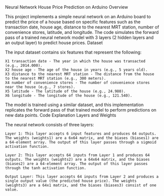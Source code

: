 Neural Network House Price Prediction on Arduino
Overview

This project implements a simple neural network on an Arduino board to predict the price of a house based on specific features such as the transaction date, house age, distance to the nearest MRT station, number of convenience stores, latitude, and longitude. The code simulates the forward pass of a trained neural network model with 3 layers (2 hidden layers and an output layer) to predict house prices.
Dataset

The input dataset contains six features that represent the following:

    X1 transaction date - The year in which the house was transacted (e.g., 2014.000).
    X2 house age - The age of the house in years (e.g., 5 years old).
    X3 distance to the nearest MRT station - The distance from the house to the nearest MRT station (e.g., 300 meters).
    X4 number of convenience stores - The number of convenience stores near the house (e.g., 7 stores).
    X5 latitude - The latitude of the house (e.g., 24.980).
    X6 longitude - The longitude of the house (e.g., 121.540).

The model is trained using a similar dataset, and this implementation replicates the forward pass of that trained model to perform predictions on new data points.
Code Explanation
Layers and Weights

The neural network consists of three layers:

    Layer 1: This layer accepts 6 input features and produces 64 outputs. The weights (weights1) are a 6x64 matrix, and the biases (biases1) are a 64-element array. The output of this layer passes through a sigmoid activation function.

    Layer 2: This layer accepts 64 inputs from Layer 1 and produces 64 outputs. The weights (weights2) are a 64x64 matrix, and the biases (biases2) are a 64-element array. The output of this layer passes through the tanh activation function.

    Output Layer: This layer accepts 64 inputs from Layer 2 and produces a single output value (the predicted house price). The weights (weights3) are a 64x1 matrix, and the biases (biases3) consist of one value.
